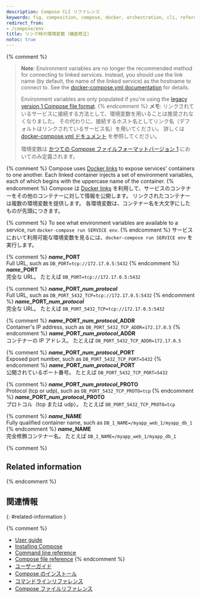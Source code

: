 ```yaml
---
description: Compose CLI リファレンス
keywords: fig, composition, compose, docker, orchestration, cli, reference
redirect_from:
- /compose/env
title: リンク時の環境変数（機能修正）
notoc: true
---
```


{% comment %}
> **Note**: Environment variables are no longer the recommended method for connecting to linked services. Instead, you should use the link name (by default, the name of the linked service) as the hostname to connect to. See the [docker-compose.yml documentation](/compose/compose-file/#links) for details.
>
> Environment variables are only populated if you're using the [legacy version 1 Compose file format](/compose/compose-file/compose-versioning.md#versioning).
{% endcomment %}
> **メモ**: リンクされているサービスに接続する方法として、環境変数を用いることは推奨されなくなりました。
> その代わりに、接続するホスト名としてリンク名（デフォルトはリンクされているサービス名）を用いてください。
> 詳しくは [docker-compose.yml ドキュメント](/compose/compose-file/#links) を参照してください。
>
> 環境変数は [かつての Compose ファイルフォーマットバージョン 1](/compose/compose-file/compose-versioning.md#versioning) においてのみ定義されます。

{% comment %}
Compose uses [Docker links](/network/links.md)
to expose services' containers to one another. Each linked container injects a set of
environment variables, each of which begins with the uppercase name of the container.
{% endcomment %}
Compose は [Docker links](/network/links.md) を利用して、サービスのコンテナーをその他のコンテナーに対して情報を公開します。
リンクされたコンテナーは複数の環境変数を提供します。
各環境変数は、コンテナー名を大文字にしたものが先頭につきます。

{% comment %}
To see what environment variables are available to a service, run `docker-compose run SERVICE env`.
{% endcomment %}
サービスにおいて利用可能な環境変数を見るには、`docker-compose run SERVICE env` を実行します。

{% comment %}
<b><i>name</i>\_PORT</b><br>
Full URL, such as `DB_PORT=tcp://172.17.0.5:5432`
{% endcomment %}
<b><i>name</i>\_PORT</b><br>
完全な  URL。
たとえば `DB_PORT=tcp://172.17.0.5:5432`

{% comment %}
<b><i>name</i>\_PORT\_<i>num</i>\_<i>protocol</i></b><br>
Full URL, such as `DB_PORT_5432_TCP=tcp://172.17.0.5:5432`
{% endcomment %}
<b><i>name</i>\_PORT\_<i>num</i>\_<i>protocol</i></b><br>
完全な URL。
たとえば `DB_PORT_5432_TCP=tcp://172.17.0.5:5432`

{% comment %}
<b><i>name</i>\_PORT\_<i>num</i>\_<i>protocol</i>\_ADDR</b><br>
Container's IP address, such as `DB_PORT_5432_TCP_ADDR=172.17.0.5`
{% endcomment %}
<b><i>name</i>\_PORT\_<i>num</i>\_<i>protocol</i>\_ADDR</b><br>
コンテナーの IP アドレス。
たとえば `DB_PORT_5432_TCP_ADDR=172.17.0.5`

{% comment %}
<b><i>name</i>\_PORT\_<i>num</i>\_<i>protocol</i>\_PORT</b><br>
Exposed port number, such as `DB_PORT_5432_TCP_PORT=5432`
{% endcomment %}
<b><i>name</i>\_PORT\_<i>num</i>\_<i>protocol</i>\_PORT</b><br>
公開されているポート番号。
たとえば `DB_PORT_5432_TCP_PORT=5432`

{% comment %}
<b><i>name</i>\_PORT\_<i>num</i>\_<i>protocol</i>\_PROTO</b><br>
Protocol (tcp or udp), such as `DB_PORT_5432_TCP_PROTO=tcp`
{% endcomment %}
<b><i>name</i>\_PORT\_<i>num</i>\_<i>protocol</i>\_PROTO</b><br>
プロトコル（tcp または udp）。
たとえば `DB_PORT_5432_TCP_PROTO=tcp`

{% comment %}
<b><i>name</i>\_NAME</b><br>
Fully qualified container name, such as `DB_1_NAME=/myapp_web_1/myapp_db_1`
{% endcomment %}
<b><i>name</i>\_NAME</b><br>
完全修飾コンテナー名。
たとえば `DB_1_NAME=/myapp_web_1/myapp_db_1`

{% comment %}
## Related information
{% endcomment %}
## 関連情報
{: #related-information }

{% comment %}
- [User guide](index.md)
- [Installing Compose](install.md)
- [Command line reference](/compose/reference/index.md)
- [Compose file reference](/compose/compose-file/index.md)
{% endcomment %}
- [ユーザーガイド](index.md)
- [Compose のインストール](install.md)
- [コマンドラインリファレンス](/compose/reference/index.md)
- [Compose ファイルリファレンス](/compose/compose-file/index.md)
